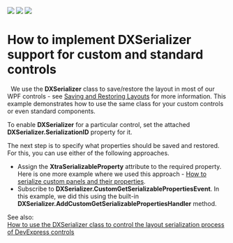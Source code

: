 <!-- default badges list -->
![](https://img.shields.io/endpoint?url=https://codecentral.devexpress.com/api/v1/VersionRange/163256301/17.2.3%2B)
[![](https://img.shields.io/badge/Open_in_DevExpress_Support_Center-FF7200?style=flat-square&logo=DevExpress&logoColor=white)](https://supportcenter.devexpress.com/ticket/details/T830485)
[![](https://img.shields.io/badge/📖_How_to_use_DevExpress_Examples-e9f6fc?style=flat-square)](https://docs.devexpress.com/GeneralInformation/403183)
<!-- default badges end -->
# How to implement DXSerializer support for custom and standard controls 
 
We use the **DXSerializer** class to save/restore the layout in most of our WPF controls - see [Saving and Restoring Layouts](https://docs.devexpress.com/WPF/7391/common-concepts/saving-and-restoring-layouts) for more information. This example demonstrates how to use the same class for your custom controls or even standard components.

To enable **DXSerializer** for a particular control, set the attached **DXSerializer.SerializationID** property for it.

The next step is to specify what properties should be saved and restored. For this, you can use either of the following approaches.
- Assign the **XtraSerializableProperty** attribute to the required property. Here is one more example where we used this approach - [How to serialize custom panels and their properties](https://github.com/DevExpress-Examples/how-to-serialize-custom-panels-and-their-properties-e2324). 
- Subscribe to **DXSerializer.CustomGetSerializablePropertiesEvent**. In this example, we did this using the built-in **DXSerializer.AddCustomGetSerializablePropertiesHandler** method. 

See also: 
<br/>
[How to use the DXSerializer class to control the layout serialization process of DevExpress controls](https://www.devexpress.com/Support/Center/Question/Details/T139804/how-to-use-the-dxserializer-class-to-control-the-layout-serialization-process-of)

